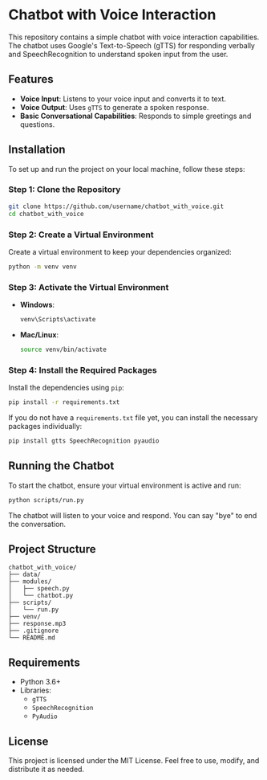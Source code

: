 # Chatbot with Voice Interaction

This repository contains a simple chatbot with voice interaction capabilities. The chatbot uses Google's Text-to-Speech (gTTS) for responding verbally and SpeechRecognition to understand spoken input from the user.

## Features

- **Voice Input**: Listens to your voice input and converts it to text.
- **Voice Output**: Uses `gTTS` to generate a spoken response.
- **Basic Conversational Capabilities**: Responds to simple greetings and questions.

## Installation

To set up and run the project on your local machine, follow these steps:

### Step 1: Clone the Repository

```sh
git clone https://github.com/username/chatbot_with_voice.git
cd chatbot_with_voice
```

### Step 2: Create a Virtual Environment

Create a virtual environment to keep your dependencies organized:

```sh
python -m venv venv
```

### Step 3: Activate the Virtual Environment

- **Windows**:
  ```sh
  venv\Scripts\activate
  ```
- **Mac/Linux**:
  ```sh
  source venv/bin/activate
  ```

### Step 4: Install the Required Packages

Install the dependencies using `pip`:

```sh
pip install -r requirements.txt
```

If you do not have a `requirements.txt` file yet, you can install the necessary packages individually:

```sh
pip install gtts SpeechRecognition pyaudio
```

## Running the Chatbot

To start the chatbot, ensure your virtual environment is active and run:

```sh
python scripts/run.py
```

The chatbot will listen to your voice and respond. You can say "bye" to end the conversation.

## Project Structure

```
chatbot_with_voice/
├── data/
├── modules/
│   ├── speech.py
│   └── chatbot.py
├── scripts/
│   └── run.py
├── venv/
├── response.mp3
├── .gitignore
└── README.md
```

## Requirements

- Python 3.6+
- Libraries:
  - `gTTS`
  - `SpeechRecognition`
  - `PyAudio`

## License

This project is licensed under the MIT License. Feel free to use, modify, and distribute it as needed.

